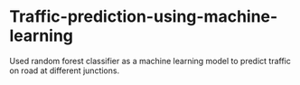 # Traffic-prediction-using-machine-learning
Used random forest classifier as a machine learning model to predict traffic on road at different junctions.

